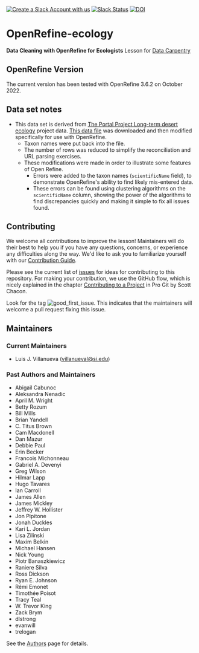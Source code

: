 [![Create a Slack Account with us](https://img.shields.io/badge/Create_Slack_Account-The_Carpentries-071159.svg)](https://swc-slack-invite.herokuapp.com/)
[![Slack Status](https://img.shields.io/badge/Slack_Channel-dc--ecology--openref-E01563.svg)](https://swcarpentry.slack.com/messages/C9Y0RDGPQ)
[![DOI](https://zenodo.org/badge/DOI/10.5281/zenodo.570048.svg)](https://doi.org/10.5281/zenodo.570048)

# OpenRefine-ecology

**Data Cleaning with OpenRefine for Ecologists** Lesson for [Data Carpentry](https://datacarpentry.org/lessons/#ecology-workshop)

## OpenRefine Version

The current version has been tested with OpenRefine 3.6.2 on October 2022.

## Data set notes

* This data set is derived from [The Portal Project Long-term desert ecology](http://portal.weecology.org/) project data. [This data file](http://www.esapubs.org/archive/ecol/E090/118/Portal_rodents_19772002.csv) was downloaded and then modified specifically for use with OpenRefine.
    * Taxon names were put back into the file.
    * The number of rows was reduced to simplify the reconciliation and URL parsing exercises.
    * These modifications were made in order to illustrate some features of Open Refine.
      - Errors were added to the taxon names (`scientificName` field), to demonstrate OpenRefine's ability to find likely mis-entered data.
      - These errors can be found using clustering algorithms on the `scientificName` column, showing the power of the algorithms to find discrepancies quickly and making it simple to fix all issues found.

## Contributing

We welcome all contributions to improve the lesson! Maintainers will do their best to help you if you have any questions, concerns, or experience any difficulties along the way.
We'd like to ask you to familiarize yourself with our [Contribution Guide](CONTRIBUTING.md).

Please see the current list of [issues](https://github.com/datacarpentry/OpenRefine-ecology-lesson/issues) for ideas for contributing to this repository. For making your contribution, we use the GitHub flow, which is nicely explained in the chapter [Contributing to a Project](http://git-scm.com/book/en/v2/GitHub-Contributing-to-a-Project) in Pro Git by Scott Chacon.

Look for the tag ![good_first_issue](https://img.shields.io/badge/-good%20first%20issue-gold.svg). This indicates that the maintainers will welcome a pull request fixing this issue.  

## Maintainers

### Current Maintainers

 * Luis J. Villanueva (villanueval@si.edu)

### Past Authors and Maintainers

* Abigail Cabunoc
*	Aleksandra Nenadic
*	April M. Wright
*	Betty Rozum
*	Bill Mills
*	Brian Yandell
*	C. Titus Brown
*	Cam Macdonell
*	Dan Mazur
*	Debbie Paul
*	Erin Becker
*	Francois Michonneau
*	Gabriel A. Devenyi
*	Greg Wilson
*	Hilmar Lapp
*	Hugo Tavares
*	Ian Carroll
*	James Allen
*	James Mickley
*	Jeffrey W. Hollister
*	Jon Pipitone
*	Jonah Duckles
*	Kari L. Jordan
*	Lisa Zilinski
*	Maxim Belkin
*	Michael Hansen
*	Nick Young
*	Piotr Banaszkiewicz
*	Raniere Silva
*	Ross Dickson
*	Ryan E. Johnson
*	Rémi Emonet
*	Timothée Poisot
*	Tracy Teal
*	W. Trevor King
*	Zack Brym
*	dlstrong
*	evanwill
* trelogan

See the [Authors](AUTHORS) page for details.
